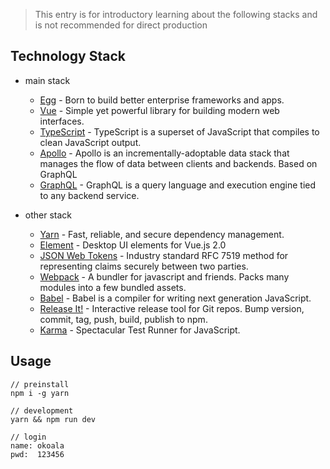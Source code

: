 > This entry is for introductory learning about the following stacks and is not recommended for direct production

## Technology Stack

- main stack
  - [Egg](https://github.com/eggjs/egg) - Born to build better enterprise frameworks and apps.
  - [Vue](https://github.com/vuejs/vue) - Simple yet powerful library for building modern web interfaces.
  - [TypeScript](https://github.com/Microsoft/TypeScript) - TypeScript is a superset of JavaScript that compiles to clean JavaScript output.
  - [Apollo](https://github.com/apollostack/apollo) - Apollo is an incrementally-adoptable data stack that manages the flow of data between clients and backends. Based on GraphQL
  - [GraphQL](https://github.com/facebook/graphql) - GraphQL is a query language and execution engine tied to any backend service.

- other stack

  - [Yarn](https://github.com/yarnpkg/yarn) - Fast, reliable, and secure dependency management.
  - [Element](https://github.com/ElemeFE/element) - Desktop UI elements for Vue.js 2.0
  - [JSON Web Tokens](https://jwt.io/) - Industry standard RFC 7519 method for representing claims securely between two parties.
  - [Webpack](https://github.com/webpack/webpack) - A bundler for javascript and friends. Packs many modules into a few bundled assets.
  - [Babel](https://github.com/babel/babel) - Babel is a compiler for writing next generation JavaScript.
  - [Release It!]() - Interactive release tool for Git repos. Bump version, commit, tag, push, build, publish to npm.
  - [Karma](https://github.com/karma-runner/karma) - Spectacular Test Runner for JavaScript.

## Usage

```
// preinstall
npm i -g yarn

// development
yarn && npm run dev

// login
name: okoala
pwd:  123456
```
